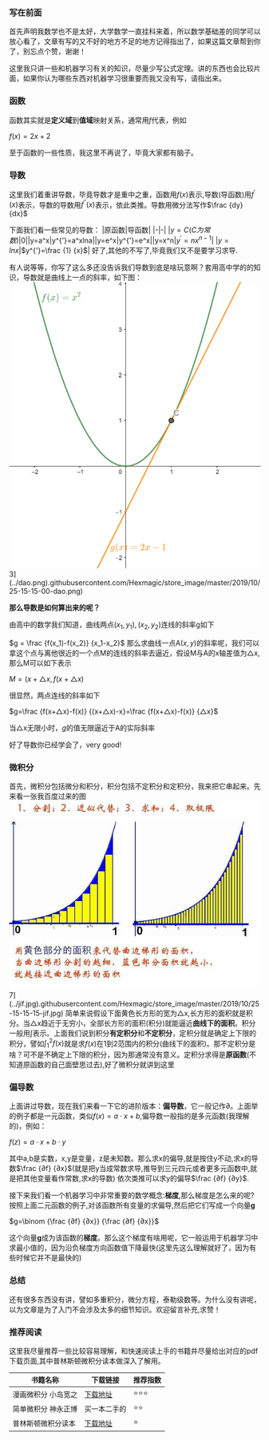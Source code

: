 ### 写在前面

首先声明我数学也不是太好，大学数学一直挂科来着，所以数学基础差的同学可以放心看了，文章有写的又不好的地方不足的地方记得指出了，如果这篇文章帮到你了，别忘点个赞，谢谢！

这里我只讲一些和机器学习有关的知识，尽量少写公式定理。讲的东西也会比较片面，如果你认为哪些东西对机器学习很重要而我又没有写，请指出来。

### 函数

函数其实就是**定义域**到**值域**映射关系，通常用$f$代表，例如

$f(x)=2x+2$

至于函数的一些性质，我这里不再说了，毕竟大家都有脑子。

### 导数

这里我们着重讲导数，毕竟导数才是重中之重，函数用$f(x)$表示,导数(导函数)用$f^{'}(x)$表示，导数的导数用$f^{''}(x)$表示，依此类推。导数用微分法写作$\frac {dy} {dx}$

下面我们看一些常见的导数：
|原函数|导函数|
|-|-|
|$y=C(C为常数)|0|
|$y=a^x$|$y^{'}=a^xlna$|
|$y=e^x$|$y^{'}=e^x$|
|$y=x^n|$y^{'}=nx^{n-1}$|
|$y=lnx$|$y^{'}=\frac {1} {x}$|
好了,其他的不写了,毕竟我们又不是要学习求导.

有人说等等，你写了这么多还没告诉我们导数到底是啥玩意啊？套用高中学的的知识，导数就是曲线上一点的斜率，如下图：
![](https://raw.githubusercontent.com/Hexmagic/store_image/master/2019/10/25-15-15-06-dao.png)3](../dao.png).githubusercontent.com/Hexmagic/store_image/master/2019/10/25-15-15-00-dao.png)

**那么导数是如何算出来的呢？**

由高中的数学我们知道，曲线两点$(x_1,y_1),(x_2,y_2)$连线的斜率g如下

$g = \frac {f(x_1)-f(x_2)} {x_1-x_2}$
那么求曲线一点A$(x,y)$的斜率呢，我们可以拿这个点与离他很近的一个点M的连线的斜率去逼近，假设M与A的x轴差值为△x,那么M可以如下表示

$M=(x+△x,f(x+△x)$

很显然，两点连线的斜率如下

$g=\frac {f(x+△x)-f(x)} {(x+△x)-x}=\frac {f(x+△x)-f(x)} {△x}$

当△x无限小时，$g$的值无限逼近于A的实际斜率

好了导数你已经学会了，very good!

### 微积分

首先，微积分包括微分和积分，积分包括不定积分和定积分，我来把它串起来。先来看一张我百度过来的图
![](https://raw.githubusercontent.com/Hexmagic/store_image/master/2019/10/25-15-15-18-jif.jpg)7](../jif.jpg).githubusercontent.com/Hexmagic/store_image/master/2019/10/25-15-15-15-jif.jpg)
简单来说假设下面黄色长方形的宽为△x,长方形的面积就是积分。当△x趋近于无穷小，全部长方形的面积(积分)就能逼近**曲线下的面积**。积分一般用∫表示。上面我们说到积分**有定积分**和**不定积分**，定积分就是确定上下限的积分，譬如$∫_1^2f(x)$就是求$f(x)$在1到2范围内的积分(曲线下的面积)。那不定积分是啥？可不是不确定上下限的积分，因为那通常没有意义。定积分求得是**原函数**(不知道原函数的自己面壁思过去),好了微积分就讲到这里

### 偏导数

上面讲过导数，现在我们来看一下它的进阶版本：**偏导数**，它一般记作$∂$。上面举的例子都是一元函数，类似$f(x)=a \cdot x+b$,偏导数一般指的是多元函数(我理解的)，例如：

$f(z)=a \cdot x+b \cdot y$

其中a,b是实数，x,y是变量，z是未知数。那么求x的偏导,就是按住y不动,求x的导数$\frac {∂f} {∂x}$(就是把y当成常数求导,推导到三元四元或者更多元函数中,就是把其他变量看作常数,求x的导数)
依次类推可以求y的偏导$\frac {∂f} {∂y}$.

接下来我们看一个机器学习中非常重要的数学概念:**梯度**,那么梯度是怎么来的呢?按照上面二元函数的例子,对该函数所有变量的求偏导,然后把它们写成一个向量**g**

$g=\binom {\frac {∂f} {∂x}} {\frac {∂f} {∂x}}$

这个向量**g**成为该函数的**梯度**。那么这个梯度有啥用呢，它一般运用于机器学习中求最小值的，因为沿负梯度方向函数值下降最快(这里先这么理解就好了，因为有些时候它并不是最快的)

### 总结

还有很多东西没有讲，譬如多重积分，微分方程，泰勒级数等。为什么没有讲呢，以为文章是为了入门不会涉及太多的细节知识。欢迎留言补充,求赞！

### 推荐阅读

这里我尽量推荐一些比较容易理解，和快速阅读上手的书籍并尽量给出对应的pdf下载页面,其中普林斯顿微积分读本做深入了解用。

| 书籍名称       | 下载链接                                           | 推荐指数 |
| ---------- | ---------------------------------------------- | ---- |
| 漫画微积分 小岛宽之 | [下载地址](http://www.downcc.com/soft/258045.html) | ⭐⭐⭐  |
| 简单微积分 神永正博 | 买一本二手的                                         | ⭐⭐   |
| 普林斯顿微积分读本  | [下载地址](http://www.downcc.com/soft/320650.html) | ⭐    |
